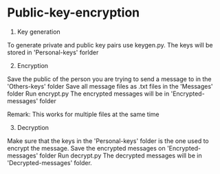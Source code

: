 # Public-key-encryption

  
1. Key generation

To generate private and public key pairs use keygen.py.
The keys will be stored in 'Personal-keys' forlder


2. Encryption

Save the public of the person you are trying to send a message to in the 'Others-keys' folder
Save all message files as .txt files in the 'Messages' folder
Run encrypt.py
The encrypted messages will be in 'Encrypted-messages' folder

Remark: This works for multiple files at the same time


3. Decryption

Make sure that the keys in the 'Personal-keys' folder is the one used to encrypt the message.
Save the encrypted messages on 'Encrypted-messages' folder
Run decrypt.py
The decrypted messages will be in 'Decrypted-messages' folder.

